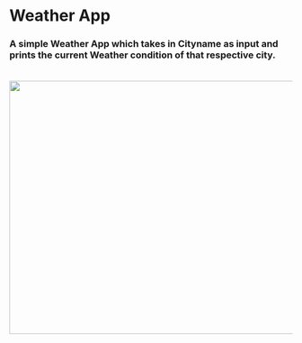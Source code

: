 # Weather App
### A simple Weather App which takes in Cityname as input and prints the current Weather condition of that respective city. <br><br>
<p align ="center"><img src = "https://imgur.com/2I0rQVK.png" height = "450px" width = "750px"/></p>
